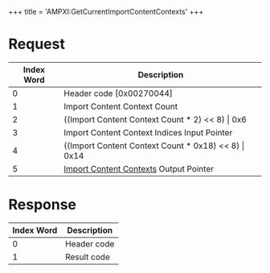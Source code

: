 +++
title = 'AMPXI:GetCurrentImportContentContexts'
+++

# Request

| Index Word | Description                                                                                            |
|------------|--------------------------------------------------------------------------------------------------------|
| 0          | Header code \[0x00270044\]                                                                             |
| 1          | Import Content Context Count                                                                           |
| 2          | ((Import Content Context Count \* 2) \<\< 8) \| 0x6                                                    |
| 3          | Import Content Context Indices Input Pointer                                                           |
| 4          | ((Import Content Context Count \* 0x18) \<\< 8) \| 0x14                                                |
| 5          | [Import Content Contexts](Application_Manager_Services#ImportContentContext "wikilink") Output Pointer |

# Response

| Index Word | Description |
|------------|-------------|
| 0          | Header code |
| 1          | Result code |